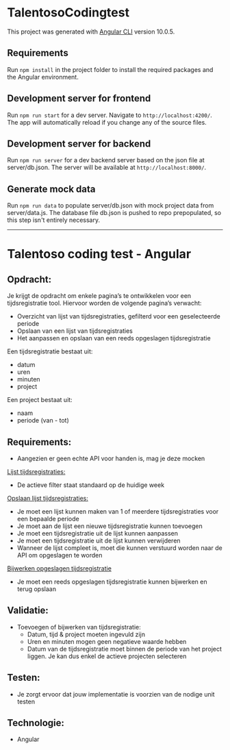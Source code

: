 # TalentosoCodingtest

This project was generated with [Angular CLI](https://github.com/angular/angular-cli) version 10.0.5.

## Requirements

Run `npm install` in the project folder to install the required packages and the Angular environment.

## Development server for frontend

Run `npm run start` for a dev server. Navigate to `http://localhost:4200/`. The app will automatically reload if you change any of the source files.

## Development server for backend
Run `npm run server` for a dev backend server based on the json file at server/db.json. The server will be available at `http://localhost:8000/`.

## Generate mock data
Run `npm run data` to populate server/db.json with mock project data from server/data.js. The database file db.json is pushed to repo prepopulated, so this step isn't entirely necessary.

------

# Talentoso coding test - Angular

## Opdracht:
Je krijgt de opdracht om enkele pagina’s te ontwikkelen voor een tijdsregistratie tool.
Hiervoor worden de volgende pagina’s verwacht:
- Overzicht van lijst van tijdsregistraties, gefilterd voor een geselecteerde periode
- Opslaan van een lijst van tijdsregistraties
- Het aanpassen en opslaan van een reeds opgeslagen tijdsregistratie

Een tijdsregistratie bestaat uit:
- datum
- uren
- minuten
- project

Een project bestaat uit:
- naam
- periode (van - tot)

## Requirements:
- Aangezien er geen echte API voor handen is, mag je deze mocken

<ins>Lijst tijdsregistraties:</ins>

- De actieve filter staat standaard op de huidige week

<ins>Opslaan lijst tijdsregistraties:</ins>

- Je moet een lijst kunnen maken van 1 of meerdere tijdsregistraties voor een bepaalde periode
- Je moet aan de lijst een nieuwe tijdsregistratie kunnen toevoegen
- Je moet een tijdsregistratie uit de lijst kunnen aanpassen
- Je moet een tijdsregistratie uit de lijst kunnen verwijderen
- Wanneer de lijst compleet is, moet die kunnen verstuurd worden naar de API om opgeslagen te
worden

<ins>Bijwerken opgeslagen tijdsregistratie</ins>

- Je moet een reeds opgeslagen tijdsregistratie kunnen bijwerken en terug opslaan

## Validatie:
* Toevoegen of bijwerken van tijdsregistratie:
  * Datum, tijd & project moeten ingevuld zijn
  * Uren en minuten mogen geen negatieve waarde hebben
  * Datum van de tijdsregistratie moet binnen de periode van het project liggen. Je kan dus enkel de actieve projecten selecteren

## Testen:
- Je zorgt ervoor dat jouw implementatie is voorzien van de nodige unit testen

## Technologie:
- Angular
